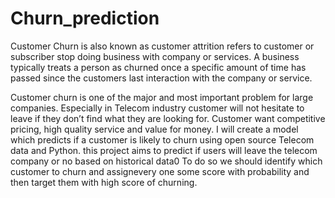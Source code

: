 # Churn_prediction
Customer Churn is also known as customer attrition refers to customer or subscriber stop doing business with company or services. 
A business typically treats a person as churned once a specific amount of time has passed since the customers last interaction with the company or service.

Customer churn is one of the major and most important problem for large companies. Especially in Telecom industry customer will not hesitate to leave if they don’t find what they are looking for. Customer want competitive pricing, high quality service and value for money.
I will create a model which predicts if a customer is likely to churn using open source Telecom data and Python.
this project aims to predict if users will leave the telecom company or no based on historical data0 To do so we should identify which customer to churn 
and assignevery one some score with probability and then target them with high score of churning.
